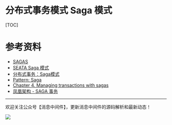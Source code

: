 # 分布式事务模式 Saga 模式

[TOC]

# 参考资料

* [SAGAS](http://www.amundsen.com/downloads/sagas.pdf)
* [SEATA Saga 模式](https://seata.io/zh-cn/docs/user/saga.html)
* [分布式事务：Saga模式](https://www.jianshu.com/p/e4b662407c66)
* [Pattern: Saga](https://microservices.io/patterns/data/saga.html)
* [Chapter 4. Managing transactions with sagas](https://livebook.manning.com/book/microservices-patterns/chapter-4/1)
* [凤凰架构 - SAGA 事务](http://icyfenix.cn/architect-perspective/general-architecture/transaction/distributed.html#saga-%E4%BA%8B%E5%8A%A1)

---

欢迎关注公众号【消息中间件】，更新消息中间件的源码解析和最新动态！

![](https://scarb-images.oss-cn-hangzhou.aliyuncs.com/img/202205152338160.png)
